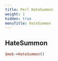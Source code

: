 ```yaml
---
title: Perl HateSummon
weight: 1
hidden: true
menuTitle: HateSummon
---
```

## HateSummon
```perl
$mob->HateSummon()
```
